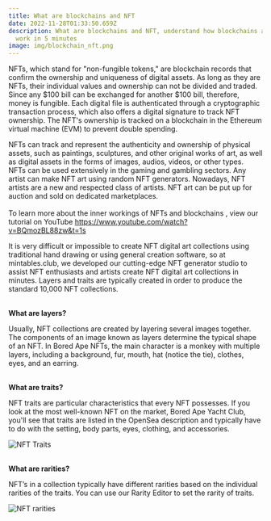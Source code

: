 ```yaml
---
title: What are blockchains and NFT
date: 2022-11-28T01:33:50.659Z
description: What are blockchains and NFT, understand how blockchains and NFT
  work in 5 minutes
image: img/blockchain_nft.png
---
```

NFTs, which stand for "non-fungible tokens," are blockchain records that confirm the ownership and uniqueness of digital assets. As long as they are NFTs, their individual values and ownership can not be divided and traded. Since any $100 bill can be exchanged for another $100 bill, therefore, money is fungible. Each digital file is authenticated through a cryptographic transaction process, which also offers a digital signature to track NFT ownership. The NFT's ownership is tracked on a blockchain in the Ethereum virtual machine (EVM) to prevent double spending.  

NFTs can track and represent the authenticity and ownership of physical assets, such as paintings, sculptures, and other original works of art, as well as digital assets in the forms of images, audios, videos, or other types. NFTs can be used extensively in the gaming and gambling sectors. Any artist can make NFT art using random NFT generators. Nowadays, NFT artists are a new and respected class of artists. NFT art can be put up for auction and sold on dedicated marketplaces.\
 \
To learn more about the inner workings of NFTs and blockchains  , view our tutorial on YouTube [](https://www.youtube.com/watch?v=BQmozBL88zw&t=1s)<https://www.youtube.com/watch?v=BQmozBL88zw&t=1s>

It is very difficult or impossible to create NFT digital art collections using traditional hand drawing or using general creation software, so at mintables.club, we developed our cutting-edge NFT generator studio to assist NFT enthusiasts and artists create NFT digital art collections in minutes. Layers and traits are typically created in order to produce the standard 10,000 NFT collections. 

**\
What are layers?**

Usually, NFT collections are created by layering several images together. The components of an image known as layers determine the typical shape of an NFT. In Bored Ape NFTs, the main character is a monkey with multiple layers, including a background, fur, mouth, hat (notice the tie), clothes, eyes, and an earring.

**\
What are traits?**

NFT traits are particular characteristics that every NFT possesses. If you look at the most well-known NFT on the market, Bored Ape Yacht Club, you'll see that traits are listed in the OpenSea description and typically have to do with the setting, body parts, eyes, clothing, and accessories.﻿

![NFT Traits](https://i0.wp.com/info.mintables.club/wp-content/uploads/2022/04/editor-main-1.png?resize=980%2C757&ssl=1 "Understand NFT Traits")

**\
What are rarities?**

NFT’s in a collection typically have different rarities based on the individual rarities of the traits. You can use our Rarity Editor to set the rarity of traits.﻿

![NFT rarities](https://i0.wp.com/info.mintables.club/wp-content/uploads/2022/04/image-3.png?resize=980%2C630&ssl=1 "Understand NFT rarities")